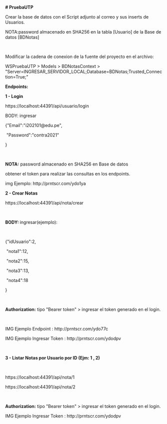 <p><strong># PruebaUTP</strong></p>
<p>Crear la base de datos con el Script adjunto al correo y sus inserts de Usuarios.</p>
<p>NOTA:password almacenado en SHA256 en la tabla [Usuario] de la Base de datos [BDNotas]</p>
<p><br></p>
<p>Modificar la cadena de conexion de la fuente del proyecto en el archivo:</p>
<p>WSPruebaUTP &gt; Models &gt; BDNotasContext &gt; &quot;Server=INGRESAR_SERVIDOR_LOCAL;Database=BDNotas;Trusted_Connection=True;&quot;</p>
<p><strong>Endpoints: &nbsp;</strong></p>
<p><strong>1 - Login &nbsp;</strong></p>
<p>https://localhost:44391/api/usuario/login&nbsp;</p>
<p>BODY: ingresar</p>
<p>{&quot;Email&quot;:&quot;i202101@edu.pe&quot;,</p>
<p>&nbsp;&quot;Password&quot;:&quot;contra2021&quot;</p>
<p>}</p>
<p>&nbsp;</p>
<p><strong>NOTA:</strong> password almacenado en SHA256 en Base de datos&nbsp;</p>
<p>obtener el token para realizar las consultas en los endpoints.</p>
<p>img Ejemplo: http://prntscr.com/ydo1ya&nbsp;</p>
<p><strong>2 - Crear Notas</strong></p>
<p>https://localhost:44391/api/nota/crear&nbsp;</p>
<p><br></p>
<p><strong>BODY: </strong>ingresar(ejemplo):</p>
<p><br></p>
<p>{&quot;idUsuario&quot;:2,</p>
<p>&nbsp;&quot;nota1&quot;:12,</p>
<p>&nbsp;&quot;nota2&quot;:15,</p>
<p>&nbsp;&quot;nota3&quot;:13,</p>
<p>&nbsp;&quot;nota4&quot;:18</p>
<p>}</p>
<p><br></p>
<p><strong>Authorization:</strong> tipo &quot;Bearer token&quot; &gt; ingresar el token generado en el login.&nbsp;</p>
<p><br></p>
<p>IMG Ejemplo Endpoint : http://prntscr.com/ydo77c</p>
<p>IMG Ejemplo Ingresar Token : http://prntscr.com/ydodpv</p>
<p><strong><br></strong></p>
<p><strong>3 - Listar Notas por Usuario por ID (Ejm: 1 , 2)</strong></p>
<p><br></p>
<p>https://localhost:44391/api/nota/1</p>
<p>https://localhost:44391/api/nota/2</p>
<p><br></p>
<p><strong>Authorization:</strong> tipo &quot;Bearer token&quot; &gt; ingresar el token generado en el login.&nbsp;</p>
<p>IMG Ejemplo Ingresar Token : http://prntscr.com/ydodpv</p>
